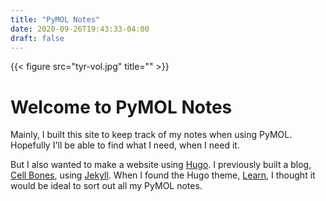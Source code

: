 ```yaml
---
title: "PyMOL Notes"
date: 2020-09-26T19:43:33-04:00
draft: false
---
```



{{< figure src="tyr-vol.jpg" title="" >}}

# Welcome to PyMOL Notes

Mainly, I built this site to keep track of my notes when using PyMOL. Hopefully I'll be able to find what I need, when I need it.

But I also wanted to make a website using [Hugo](https://gohugo.io). I previously built a blog, [Cell Bones](https://dgoppenheimer.github.io/oppenheimer-blog/), using [Jekyll](https://jekyllrb.com). When I found the Hugo theme, [Learn](https://themes.gohugo.io/theme/hugo-theme-learn/en/), I thought it would be ideal to sort out all my PyMOL notes. 
